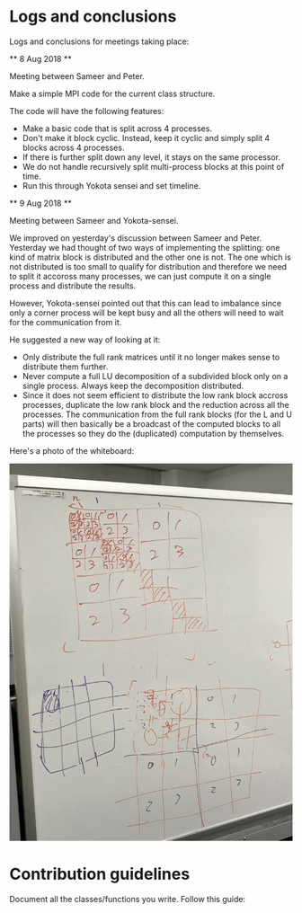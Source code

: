 # Logs and conclusions

Logs and conclusions for meetings taking place:

** 8 Aug 2018 **

Meeting between Sameer and Peter.

Make a simple MPI code for the current class structure.

The code will have the following features:
* Make a basic code that is split across 4 processes.
* Don't make it block cyclic. Instead, keep it cyclic and simply split 4 blocks across 4 processes.
* If there is further split down any level, it stays on the same processor.
* We do not handle recursively split multi-process blocks at this point of time.
* Run this through Yokota sensei and set timeline.

** 9 Aug 2018  **

Meeting between Sameer and Yokota-sensei.

We improved on yesterday's discussion between Sameer and Peter. Yesterday
we had thought of two ways of implementing the splitting: one kind of matrix
block is distributed and the other one is not. The one which is not distributed
is too small to qualify for distribution and therefore we need to split it accoross
many processes, we can just compute it on a single process and distribute the results.

However, Yokota-sensei pointed out that this can lead to imbalance since only a corner
process will be kept busy and all the others will need to wait for the communication from it.

He suggested a new way of looking at it:
* Only distribute the full rank matrices until it no longer makes sense to distribute
them further.
* Never compute a full LU decomposition of a subdivided block only on a single process.
Always keep the decomposition distributed.
* Since it does not seem efficient to distribute the low rank block accross processes,
duplicate the low rank block and the reduction across all the processes. The communication
from the full rank blocks (for the L and U parts) will then basically be a broadcast of the
computed blocks to all the processes so they do the (duplicated) computation by themselves.

Here's a photo of the whiteboard:

![9 aug 2018 whiteboard](images/9_8_18.jpeg)

# Contribution guidelines

Document all the classes/functions you write. Follow this guide:
